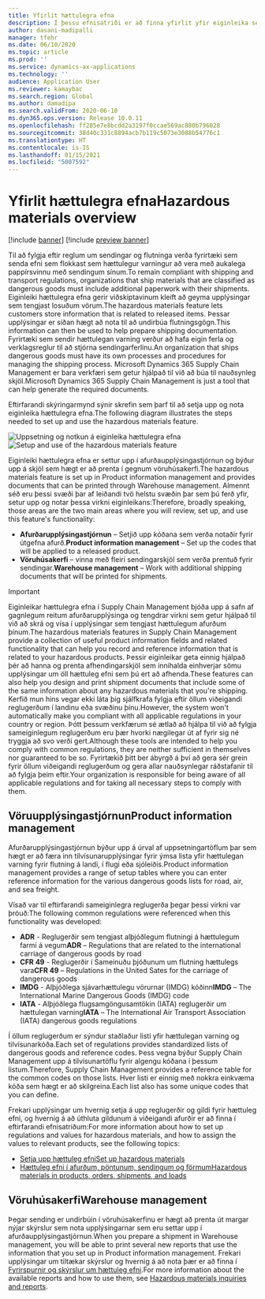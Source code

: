```yaml
---
title: Yfirlit hættulegra efna
description: Í þessu efnisatriði er að finna yfirlit yfir eiginleika sem tengjast meðhöndlun og skráningu hættulegra efna við afurðarupplýsingastjórnun og vöruhúsastjórnun.
author: dasani-madipalli
manager: tfehr
ms.date: 06/10/2020
ms.topic: article
ms.prod: ''
ms.service: dynamics-ax-applications
ms.technology: ''
audience: Application User
ms.reviewer: kamaybac
ms.search.region: Global
ms.author: damadipa
ms.search.validFrom: 2020-06-10
ms.dyn365.ops.version: Release 10.0.11
ms.openlocfilehash: ff285e7e8bcdd2a3197f0ccae569ac880b796028
ms.sourcegitcommit: 38d40c331c8894acb7b119c5073e3088b54776c1
ms.translationtype: HT
ms.contentlocale: is-IS
ms.lasthandoff: 01/15/2021
ms.locfileid: "5007592"
---
```

# <a name="hazardous-materials-overview"></a><span data-ttu-id="60067-103">Yfirlit hættulegra efna</span><span class="sxs-lookup"><span data-stu-id="60067-103">Hazardous materials overview</span></span>

[!include [banner](../includes/banner.md)]
[!include [preview banner](../includes/preview-banner.md)]

<span data-ttu-id="60067-104">Til að fylgja eftir reglum um sendingar og flutninga verða fyrirtæki sem senda efni sem flokkast sem hættulegur varningur að vera með aukalega pappírsvinnu með sendingum sínum.</span><span class="sxs-lookup"><span data-stu-id="60067-104">To remain compliant with shipping and transport regulations, organizations that ship materials that are classified as dangerous goods must include additional paperwork with their shipments.</span></span> <span data-ttu-id="60067-105">Eiginleiki hættulegra efna gerir viðskiptavinum kleift að geyma upplýsingar sem tengjast losuðum vörum.</span><span class="sxs-lookup"><span data-stu-id="60067-105">The hazardous materials feature lets customers store information that is related to released items.</span></span> <span data-ttu-id="60067-106">Þessar upplýsingar er síðan hægt að nota til að undirbúa flutningsgögn.</span><span class="sxs-lookup"><span data-stu-id="60067-106">This information can then be used to help prepare shipping documentation.</span></span> <span data-ttu-id="60067-107">Fyrirtæki sem sendir hættulegan varning verður að hafa eigin ferla og verklagsreglur til að stjórna sendingarferlinu.</span><span class="sxs-lookup"><span data-stu-id="60067-107">An organization that ships dangerous goods must have its own processes and procedures for managing the shipping process.</span></span> <span data-ttu-id="60067-108">Microsoft Dynamics 365 Supply Chain Management er bara verkfæri sem getur hjálpað til við að búa til nauðsynleg skjöl.</span><span class="sxs-lookup"><span data-stu-id="60067-108">Microsoft Dynamics 365 Supply Chain Management is just a tool that can help generate the required documents.</span></span>

<span data-ttu-id="60067-109">Eftirfarandi skýringarmynd sýnir skrefin sem þarf til að setja upp og nota eiginleika hættulegra efna.</span><span class="sxs-lookup"><span data-stu-id="60067-109">The following diagram illustrates the steps needed to set up and use the hazardous materials feature.</span></span>

<span data-ttu-id="60067-110">![Uppsetning og notkun á eiginleika hættulegra efna](media/hazmat-overview.png "Uppsetning og notkun á eiginleika hættulegra efna")</span><span class="sxs-lookup"><span data-stu-id="60067-110">![Setup and use of the hazardous materials feature](media/hazmat-overview.png "Setup and use of the hazardous materials feature")</span></span>

<span data-ttu-id="60067-111">Eiginleiki hættulegra efna er settur upp í afurðaupplýsingastjórnun og býður upp á skjöl sem hægt er að prenta í gegnum vöruhúsakerfi.</span><span class="sxs-lookup"><span data-stu-id="60067-111">The hazardous materials feature is set up in Product information management and provides documents that can be printed through Warehouse management.</span></span> <span data-ttu-id="60067-112">Almennt séð eru þessi svæði þar af leiðandi tvö helstu svæðin þar sem þú ferð yfir, setur upp og notar þessa virkni eiginleikans:</span><span class="sxs-lookup"><span data-stu-id="60067-112">Therefore, broadly speaking, those areas are the two main areas where you will review, set up, and use this feature's functionality:</span></span>

- <span data-ttu-id="60067-113">**Afurðarupplýsingastjórnun** – Setjið upp kóðana sem verða notaðir fyrir útgefna afurð.</span><span class="sxs-lookup"><span data-stu-id="60067-113">**Product information management** – Set up the codes that will be applied to a released product.</span></span>
- <span data-ttu-id="60067-114">**Vöruhúsakerfi** – vinna með fleiri sendingarskjöl sem verða prentuð fyrir sendingar.</span><span class="sxs-lookup"><span data-stu-id="60067-114">**Warehouse management** – Work with additional shipping documents that will be printed for shipments.</span></span>

> [!IMPORTANT]
> <span data-ttu-id="60067-115">Eiginleikar hættulegra efna í Supply Chain Management bjóða upp á safn af gagnlegum reitum afurðarupplýsinga og tengdrar virkni sem getur hjálpað til við að skrá og vísa í upplýsingar sem tengjast hættulegum afurðum þínum.</span><span class="sxs-lookup"><span data-stu-id="60067-115">The hazardous materials features in Supply Chain Management provide a collection of useful product information fields and related functionality that can help you record and reference information that is related to your hazardous products.</span></span> <span data-ttu-id="60067-116">Þessir eiginleikar geta einnig hjálpað þér að hanna og prenta afhendingarskjöl sem innihalda einhverjar sömu upplýsingar um öll hættuleg efni sem þú ert að afhenda.</span><span class="sxs-lookup"><span data-stu-id="60067-116">These features can also help you design and print shipment documents that include some of the same information about any hazardous materials that you're shipping.</span></span> <span data-ttu-id="60067-117">Kerfið mun hins vegar ekki láta þig sjálfkrafa fylgja eftir öllum viðeigandi reglugerðum í landinu eða svæðinu þínu.</span><span class="sxs-lookup"><span data-stu-id="60067-117">However, the system won't automatically make you compliant with all applicable regulations in your country or region.</span></span> <span data-ttu-id="60067-118">Þótt þessum verkfærum sé ætlað að hjálpa til við að fylgja sameiginlegum reglugerðum eru þær hvorki nægilegar út af fyrir sig né tryggja að svo verði gert.</span><span class="sxs-lookup"><span data-stu-id="60067-118">Although these tools are intended to help you comply with common regulations, they are neither sufficient in themselves nor guaranteed to be so.</span></span> <span data-ttu-id="60067-119">Fyrirtækið þitt ber ábyrgð á því að gera sér grein fyrir öllum viðeigandi reglugerðum og gera allar nauðsynlegar ráðstafanir til að fylgja þeim eftir.</span><span class="sxs-lookup"><span data-stu-id="60067-119">Your organization is responsible for being aware of all applicable regulations and for taking all necessary steps to comply with them.</span></span>

## <a name="product-information-management"></a><span data-ttu-id="60067-120">Vöruupplýsingastjórnun</span><span class="sxs-lookup"><span data-stu-id="60067-120">Product information management</span></span>

<span data-ttu-id="60067-121">Afurðarupplýsingastjórnun býður upp á úrval af uppsetningartöflum þar sem hægt er að færa inn tilvísunarupplýsingar fyrir ýmsa lista yfir hættulegan varning fyrir flutning á landi, í flugi eða sjóleiðis.</span><span class="sxs-lookup"><span data-stu-id="60067-121">Product information management provides a range of setup tables where you can enter reference information for the various dangerous goods lists for road, air, and sea freight.</span></span>

<span data-ttu-id="60067-122">Vísað var til eftirfarandi sameiginlegra reglugerða þegar þessi virkni var þróuð:</span><span class="sxs-lookup"><span data-stu-id="60067-122">The following common regulations were referenced when this functionality was developed:</span></span>

- <span data-ttu-id="60067-123">**ADR** - Reglugerðir sem tengjast alþjóðlegum flutningi á hættulegum farmi á vegum</span><span class="sxs-lookup"><span data-stu-id="60067-123">**ADR** – Regulations that are related to the international carriage of dangerous goods by road</span></span>
- <span data-ttu-id="60067-124">**CFR 49** - Reglugerðir í Sameinuðu þjóðunum um flutning hættulegs vara</span><span class="sxs-lookup"><span data-stu-id="60067-124">**CFR 49** – Regulations in the United Sates for the carriage of dangerous goods</span></span>
- <span data-ttu-id="60067-125">**IMDG** - Alþjóðlega sjávarhættulegu vörurnar (IMDG) kóðinn</span><span class="sxs-lookup"><span data-stu-id="60067-125">**IMDG** – The International Marine Dangerous Goods (IMDG) code</span></span>
- <span data-ttu-id="60067-126">**IATA** - Alþjóðlega flugsamgöngusamtökin (IATA) reglugerðir um hættulegan varning</span><span class="sxs-lookup"><span data-stu-id="60067-126">**IATA** – The International Air Transport Association (IATA) dangerous goods regulations</span></span>

<span data-ttu-id="60067-127">Í öllum reglugerðum er sýndur staðlaður listi yfir hættulegan varning og tilvísunarkóða.</span><span class="sxs-lookup"><span data-stu-id="60067-127">Each set of regulations provides standardized lists of dangerous goods and reference codes.</span></span> <span data-ttu-id="60067-128">Þess vegna býður Supply Chain Management upp á tilvísunartöflu fyrir algengu kóðana í þessum listum.</span><span class="sxs-lookup"><span data-stu-id="60067-128">Therefore, Supply Chain Management provides a reference table for the common codes on those lists.</span></span> <span data-ttu-id="60067-129">Hver listi er einnig með nokkra einkvæma kóða sem hægt er að skilgreina.</span><span class="sxs-lookup"><span data-stu-id="60067-129">Each list also has some unique codes that you can define.</span></span>

<span data-ttu-id="60067-130">Frekari upplýsingar um hvernig setja á upp reglugerðir og gildi fyrir hættuleg efni, og hvernig á að úthluta gildunum á viðeigandi afurðir er að finna í eftirfarandi efnisatriðum:</span><span class="sxs-lookup"><span data-stu-id="60067-130">For more information about how to set up regulations and values for hazardous materials, and how to assign the values to relevant products, see the following topics:</span></span>

- [<span data-ttu-id="60067-131">Setja upp hættuleg efni</span><span class="sxs-lookup"><span data-stu-id="60067-131">Set up hazardous materials</span></span>](hazmat-setup.md)
- [<span data-ttu-id="60067-132">Hættuleg efni í afurðum, pöntunum, sendingum og förmum</span><span class="sxs-lookup"><span data-stu-id="60067-132">Hazardous materials in products, orders, shipments, and loads</span></span>](hazmat-items.md)

## <a name="warehouse-management"></a><span data-ttu-id="60067-133">Vöruhúsakerfi</span><span class="sxs-lookup"><span data-stu-id="60067-133">Warehouse management</span></span>

<span data-ttu-id="60067-134">Þegar sending er undirbúin í vöruhúsakerfinu er hægt að prenta út margar nýjar skýrslur sem nota upplýsingarnar sem eru settar upp í afurðaupplýsingastjórnun.</span><span class="sxs-lookup"><span data-stu-id="60067-134">When you prepare a shipment in Warehouse management, you will be able to print several new reports that use the information that you set up in Product information management.</span></span> <span data-ttu-id="60067-135">Frekari upplýsingar um tiltækar skýrslur og hvernig á að nota þær er að finna í [Fyrirspurnir og skýrslur um hættuleg efni](hazmat-reports.md).</span><span class="sxs-lookup"><span data-stu-id="60067-135">For more information about the available reports and how to use them, see [Hazardous materials inquiries and reports](hazmat-reports.md).</span></span>
